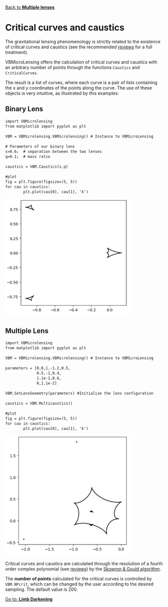 [Back to **Multiple lenses**](MultipleLenses.md)

# Critical curves and caustics

The gravitational lensing phenomenology is strictly related to the existence of critical curves and caustics (see the recommended [reviews](reviews.md) for a full treatment).

VBMicroLensing offers the calculation of critical curves and caustics with an arbitrary number of points through the functions ```Caustics``` and ```CriticalCurves```.

The result is a list of curves, where each curve is a pair of lists containing the x and y coordinates of the points along the curve. The use of these objects is very intuitive, as illustrated by this examples:

## Binary Lens

```
import VBMicrolensing
from matplotlib import pyplot as plt

VBM = VBMicrolensing.VBMicrolensing() # Instance to VBMicroLensing

# Parameters of our binary lens
s=0.6;  # separation between the two lenses
q=0.1;  # mass ratio

caustics = VBM.Caustics(s,q)

#plot
fig = plt.figure(figsize=(5, 5))
for cau in caustics:
        plt.plot(cau[0], cau[1], 'k')
```
<img src="Caustics_binary.png" width = 400>


## Multiple Lens

```
import VBMicrolensing
from matplotlib import pyplot as plt

VBM = VBMicrolensing.VBMicrolensing() # Instance to VBMicroLensing

parameters = [0,0,1,-1.2,0.5,
              0.5,-1,0.4,
              1.1e-1,0.6,
              0,1.1e-2]

VBM.SetLensGeometry(parameters) #Initialize the lens configuration

caustics = VBM.Multicaustics()

#plot
fig = plt.figure(figsize=(5, 5))
for cau in caustics:
        plt.plot(cau[0], cau[1], 'k')
```
<img src="Caustics_multi.png" width = 400>


Critical curves and caustics are calculated through the resolution of a fourth order complex polynomial (see [reviews](reviews.md)) by the [Skowron & Gould algorithm](http://www.astrouw.edu.pl/~jskowron/cmplx_roots_sg/). 

The **number of points** calculated for the critical curves is controlled by ```VBM.NPcrit```, which can be changed by the user according to the desired sampling. The default value is 200.

[Go to: **Limb Darkening**](LimbDarkening.md)
